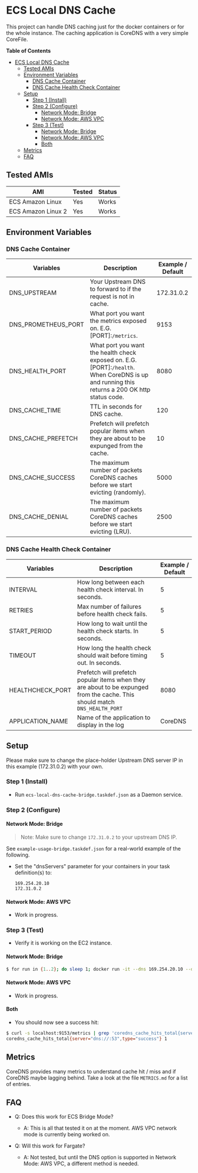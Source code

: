 # ECS Local DNS Cache

This project can handle DNS caching just for the docker containers or for the whole instance.  The caching application is CoreDNS with a very simple CoreFile.

**Table of Contents**
- [ECS Local DNS Cache](#ECS-Local-DNS-Cache)
  - [Tested AMIs](#Tested-AMIs)
  - [Environment Variables](#Environment-Variables)
    - [DNS Cache Container](#DNS-Cache-Container)
    - [DNS Cache Health Check Container](#DNS-Cache-Health-Check-Container)
  - [Setup](#Setup)
    - [Step 1 (Install)](#Step-1-Install)
    - [Step 2 (Configure)](#Step-2-Configure)
      - [Network Mode: Bridge](#Network-Mode-Bridge)
      - [Network Mode: AWS VPC](#Network-Mode-AWS-VPC)
    - [Step 3 (Test)](#Step-3-Test)
      - [Network Mode: Bridge](#Network-Mode-Bridge-1)
      - [Network Mode: AWS VPC](#Network-Mode-AWS-VPC-1)
      - [Both](#Both)
  - [Metrics](#Metrics)
  - [FAQ](#FAQ)

## Tested AMIs

| AMI | Tested | Status |
| --- | ---    | ---    |
| ECS Amazon Linux | Yes | Works |
| ECS Amazon Linux 2 | Yes | Works |

## Environment Variables

### DNS Cache Container

| Variables | Description | Example / Default |
| --- | ---   | ---     |
| DNS_UPSTREAM | Your Upstream DNS to forward to if the request is not in cache. | 172.31.0.2 |
| DNS_PROMETHEUS_PORT | What port you want the metrics exposed on. E.G. [PORT]:`/metrics`. | 9153 |
| DNS_HEALTH_PORT | What port you want the health check exposed on. E.G. [PORT]:`/health`. When CoreDNS is up and running this returns a 200 OK http status code. | 8080 |
| DNS_CACHE_TIME | TTL in seconds for DNS cache. | 120 |
| DNS_CACHE_PREFETCH | Prefetch will prefetch popular items when they are about to be expunged from the cache. | 10 |
| DNS_CACHE_SUCCESS | The maximum number of packets CoreDNS caches before we start evicting (randomly). | 5000 |
| DNS_CACHE_DENIAL | The maximum number of packets CoreDNS caches before we start evicting (LRU). | 2500 |

### DNS Cache Health Check Container

| Variables | Description | Example / Default |
| --- | ---   | ---     |
| INTERVAL | How long between each health check interval. In seconds. | 5 |
| RETRIES | Max number of failures before health check fails. | 5 |
| START_PERIOD | How long to wait until the health check starts. In seconds. | 5 |
| TIMEOUT | How long the health check should wait before timing out. In seconds. | 5 |
| HEALTHCHECK_PORT | Prefetch will prefetch popular items when they are about to be expunged from the cache. This should match `DNS_HEALTH_PORT` | 8080 |
| APPLICATION_NAME | Name of the application to display in the log | CoreDNS |

## Setup

Please make sure to change the place-holder Upstream DNS server IP in this example (172.31.0.2) with your own. 

### Step 1 (Install)

- Run `ecs-local-dns-cache-bridge.taskdef.json` as a Daemon service.

### Step 2 (Configure)

#### Network Mode: Bridge

> Note: Make sure to change `172.31.0.2` to your upstream DNS IP.

See `example-usage-bridge.taskdef.json` for a real-world example of the following.

- Set the "dnsServers" parameter for your containers in your task definition(s) to:

  ```
  169.254.20.10
  172.31.0.2
  ```

#### Network Mode: AWS VPC

- Work in progress.

### Step 3 (Test)

- Verify it is working on the EC2 instance.

#### Network Mode: Bridge

``` bash
$ for run in {1..2}; do sleep 1; docker run -it --dns 169.254.20.10 --dns 172.31.0.2 busybox nslookup -type=a -debug ecs.aws; done
```

#### Network Mode: AWS VPC

- Work in progress.

#### Both

- You should now see a success hit:

```bash
$ curl -s localhost:9153/metrics | grep 'coredns_cache_hits_total{server="dns://:53",type="success"}'
coredns_cache_hits_total{server="dns://:53",type="success"} 1
```

## Metrics

CoreDNS provides many metrics to understand cache hit / miss and if CoreDNS maybe lagging behind. Take a look at the file `METRICS.md` for a list of entries.

## FAQ

- Q: Does this work for ECS Bridge Mode?
  - A: This is all that tested it on at the moment. AWS VPC network mode is currently being worked on.

- Q: Will this work for Fargate?
  - A: Not tested, but until the DNS option is supported in Network Mode: AWS VPC, a different method is needed.